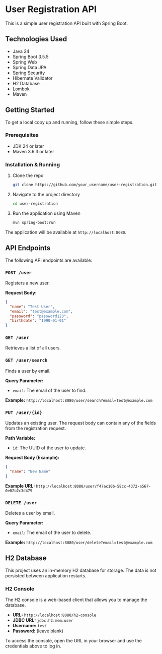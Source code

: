 # User Registration API

This is a simple user registration API built with Spring Boot.

## Technologies Used

*   Java 24
*   Spring Boot 3.5.5
*   Spring Web
*   Spring Data JPA
*   Spring Security
*   Hibernate Validator
*   H2 Database
*   Lombok
*   Maven

## Getting Started

To get a local copy up and running, follow these simple steps.

### Prerequisites

*   JDK 24 or later
*   Maven 3.6.3 or later

### Installation & Running

1.  Clone the repo
    ```sh
    git clone https://github.com/your_username/user-registration.git
    ```
2.  Navigate to the project directory
    ```sh
    cd user-registration
    ```
3.  Run the application using Maven
    ```sh
    mvn spring-boot:run
    ```

The application will be available at `http://localhost:8080`.

## API Endpoints

The following API endpoints are available:

### `POST /user`

Registers a new user.

**Request Body:**

```json
{
  "name": "Test User",
  "email": "test@example.com",
  "password": "password123",
  "birthdate": "1990-01-01"
}
```

### `GET /user`

Retrieves a list of all users.

### `GET /user/search`

Finds a user by email.

**Query Parameter:**

*   `email`: The email of the user to find.

**Example:** `http://localhost:8080/user/search?email=test@example.com`

### `PUT /user/{id}`

Updates an existing user. The request body can contain any of the fields from the registration request.

**Path Variable:**

*   `id`: The UUID of the user to update.

**Request Body (Example):**

```json
{
  "name": "New Name"
}
```

**Example URL:** `http://localhost:8080/user/f47ac10b-58cc-4372-a567-0e02b2c3d479`

### `DELETE /user`

Deletes a user by email.

**Query Parameter:**

*   `email`: The email of the user to delete.

**Example:** `http://localhost:8080/user/delete?email=test@example.com`


## H2 Database

This project uses an in-memory H2 database for storage. The data is not persisted between application restarts.

### H2 Console

The H2 console is a web-based client that allows you to manage the database.

*   **URL:** `http://localhost:8080/h2-console`
*   **JDBC URL:** `jdbc:h2:mem:user`
*   **Username:** `test`
*   **Password:** (leave blank)

To access the console, open the URL in your browser and use the credentials above to log in.